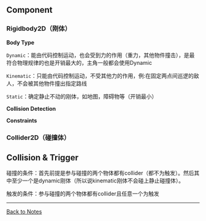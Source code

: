 ## Component

### Rigidbody2D（刚体） 

**Body Type** 

`Dynamic`：能由代码控制运动，也会受到力的作用（重力，其他物件撞击），是最符合物理规律的也是开销最大的，主角一般都会使用Dynamic 

`Kinematic`：只能由代码控制运动，不受其他力的作用，例:在固定两点间巡逻的敌人，不会被其他物件撞出指定路线 

`Static`：确定静止不动的刚体，如地图，障碍物等（开销最小） 

**Collision Detection** 

**Constraints** 

### Collider2D（碰撞体） 

## Collision & Trigger

碰撞的条件：首先前提是参与碰撞的两个物体都有collider（都不为触发）。然后其中至少一个是dynamic刚体（所以说kinematic刚体不会碰上静止碰撞体）。 

触发的条件：参与碰撞的两个物体都有collider且任意一个为触发 

---
[Back to Notes](https://github.com/Vincent-zz/Unity/blob/main/UnityNotes.md)
